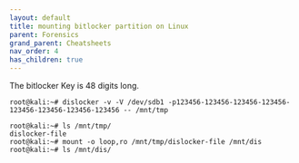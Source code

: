 ```yaml
---
layout: default
title: mounting bitlocker partition on Linux
parent: Forensics
grand_parent: Cheatsheets
nav_order: 4
has_children: true
---
```


The bitlocker Key is 48 digits long.

```
root@kali:~# dislocker -v -V /dev/sdb1 -p123456-123456-123456-123456-123456-123456-123456-123456 -- /mnt/tmp

root@kali:~# ls /mnt/tmp/
dislocker-file
root@kali:~# mount -o loop,ro /mnt/tmp/dislocker-file /mnt/dis
root@kali:~# ls /mnt/dis/
```
